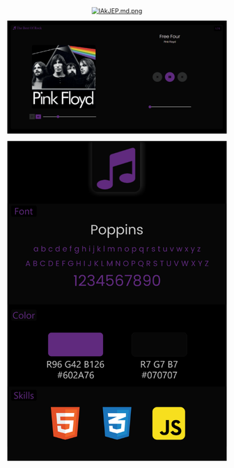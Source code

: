 <div align="center">
<a href="https://freeimage.host/i/lAkJEP"><img src="https://iili.io/lAkJEP.md.png" alt="lAkJEP.md.png" width="100px" border="0"></a>

![Music Player](GIF.gif)
  
  <img src="IV.png" width="700">

</div>
